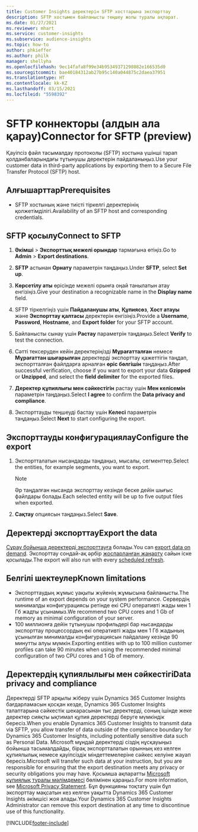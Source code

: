 ```yaml
---
title: Customer Insights деректерін SFTP хосттарына экспорттау
description: SFTP хостымен байланысты теңшеу жолы туралы ақпарат.
ms.date: 01/27/2021
ms.reviewer: mhart
ms.service: customer-insights
ms.subservice: audience-insights
ms.topic: how-to
author: phkieffer
ms.author: philk
manager: shellyha
ms.openlocfilehash: 9ec14fafa8f99e34b95349371298082e166535d0
ms.sourcegitcommit: bae40184312ab27b95c140a044875c2daea37951
ms.translationtype: HT
ms.contentlocale: kk-KZ
ms.lasthandoff: 03/15/2021
ms.locfileid: "5598392"
---
```

# <a name="connector-for-sftp-preview"></a><span data-ttu-id="41b32-103">SFTP коннекторы (алдын ала қарау)</span><span class="sxs-lookup"><span data-stu-id="41b32-103">Connector for SFTP (preview)</span></span>

<span data-ttu-id="41b32-104">Қауіпсіз файл тасымалдау протоколы (SFTP) хостына үшінші тарап қолданбаларындағы тұтынушы деректерін пайдаланыңыз.</span><span class="sxs-lookup"><span data-stu-id="41b32-104">Use your customer data in third-party applications by exporting them to a Secure File Transfer Protocol (SFTP) host.</span></span>

## <a name="prerequisites"></a><span data-ttu-id="41b32-105">Алғышарттар</span><span class="sxs-lookup"><span data-stu-id="41b32-105">Prerequisites</span></span>

- <span data-ttu-id="41b32-106">SFTP хостының және тиісті тіркелгі деректерінің қолжетімділігі.</span><span class="sxs-lookup"><span data-stu-id="41b32-106">Availability of an SFTP host and corresponding credentials.</span></span>

## <a name="connect-to-sftp"></a><span data-ttu-id="41b32-107">SFTP қосылу</span><span class="sxs-lookup"><span data-stu-id="41b32-107">Connect to SFTP</span></span>

1. <span data-ttu-id="41b32-108">**Әкімші** > **Экспорттық межелі орындар** тармағына өтіңіз.</span><span class="sxs-lookup"><span data-stu-id="41b32-108">Go to **Admin** > **Export destinations**.</span></span>

1. <span data-ttu-id="41b32-109">**SFTP** астынан **Орнату** параметрін таңдаңыз.</span><span class="sxs-lookup"><span data-stu-id="41b32-109">Under **SFTP**, select **Set up**.</span></span>

1. <span data-ttu-id="41b32-110">**Көрсетілу аты** өрісінде межелі орынға оңай танылатын атау енгізіңіз.</span><span class="sxs-lookup"><span data-stu-id="41b32-110">Give your destination a recognizable name in the **Display name** field.</span></span>

1. <span data-ttu-id="41b32-111">SFTP тіркелгіңіз үшін **Пайдаланушы аты**, **Құпиясөз**, **Хост атауы** және **Экспорттау қалтасы** деректерін енгізіңіз.</span><span class="sxs-lookup"><span data-stu-id="41b32-111">Provide a **Username**, **Password**, **Hostname**, and **Export folder** for your SFTP account.</span></span>

1. <span data-ttu-id="41b32-112">Байланысты сынау үшін **Растау** параметрін таңдаңыз.</span><span class="sxs-lookup"><span data-stu-id="41b32-112">Select **Verify** to test the connection.</span></span>

1. <span data-ttu-id="41b32-113">Сәтті тексеруден кейін деректеріңізді **Мұрағатталған** немесе **Мұрағаттан шығарылған** деректерді экспорттау қажеттігін таңдап, экспортталған файлдарға арналған **өріс бөлгішін** таңдаңыз.</span><span class="sxs-lookup"><span data-stu-id="41b32-113">After successful verification, choose if you want to export your data **Gzipped** or **Unzipped**, and select the **field delimiter** for the exported files.</span></span>

1. <span data-ttu-id="41b32-114">**Деректер құпиялығы мен сәйкестігін** растау үшін **Мен келісемін** параметрін таңдаңыз.</span><span class="sxs-lookup"><span data-stu-id="41b32-114">Select **I agree** to confirm the **Data privacy and compliance**.</span></span>

1. <span data-ttu-id="41b32-115">Экспорттауды теңшеуді бастау үшін **Келесі** параметрін таңдаңыз.</span><span class="sxs-lookup"><span data-stu-id="41b32-115">Select **Next** to start configuring the export.</span></span>

## <a name="configure-the-export"></a><span data-ttu-id="41b32-116">Экспорттауды конфигурациялау</span><span class="sxs-lookup"><span data-stu-id="41b32-116">Configure the export</span></span>

1. <span data-ttu-id="41b32-117">Экспортталатын нысандарды таңдаңыз, мысалы, сегменттер.</span><span class="sxs-lookup"><span data-stu-id="41b32-117">Select the entities, for example segments, you want to export.</span></span>

   > [!NOTE]
   > <span data-ttu-id="41b32-118">Әр таңдалған нысанда экспорттау кезінде беске дейін шығыс файлдары болады.</span><span class="sxs-lookup"><span data-stu-id="41b32-118">Each selected entity will be up to five output files when exported.</span></span> 

1. <span data-ttu-id="41b32-119">**Сақтау** опциясын таңдаңыз.</span><span class="sxs-lookup"><span data-stu-id="41b32-119">Select **Save**.</span></span>

## <a name="export-the-data"></a><span data-ttu-id="41b32-120">Деректерді экспорттау</span><span class="sxs-lookup"><span data-stu-id="41b32-120">Export the data</span></span>

<span data-ttu-id="41b32-121">[Сұрау бойынша деректерді экспорттауға](export-destinations.md) болады.</span><span class="sxs-lookup"><span data-stu-id="41b32-121">You can [export data on demand](export-destinations.md).</span></span> <span data-ttu-id="41b32-122">Экспорттау сондай-ақ әрбір [жоспарланған жаңарту](system.md#schedule-tab) сайын іске қосылады.</span><span class="sxs-lookup"><span data-stu-id="41b32-122">The export will also run with every [scheduled refresh](system.md#schedule-tab).</span></span>

## <a name="known-limitations"></a><span data-ttu-id="41b32-123">Белгілі шектеулер</span><span class="sxs-lookup"><span data-stu-id="41b32-123">Known limitations</span></span>

- <span data-ttu-id="41b32-124">Экспорттаудың жұмыс уақыты жүйенің жұмысына байланысты.</span><span class="sxs-lookup"><span data-stu-id="41b32-124">The runtime of an export depends on your system performance.</span></span> <span data-ttu-id="41b32-125">Сервердің минималды конфигурациясы ретінде екі CPU оперативті жады мен 1 Гб жадты ұсынамыз.</span><span class="sxs-lookup"><span data-stu-id="41b32-125">We recommend two CPU cores and 1 Gb of memory as minimal configuration of your server.</span></span> 
- <span data-ttu-id="41b32-126">100 миллионға дейін тұтынушы профильдері бар нысандарды экспорттау процессордың екі оперативті жады мен 1 Гб жадының ұсынылған минималды конфигурациясын пайдалану кезінде 90 минутты алуы мүмкін.</span><span class="sxs-lookup"><span data-stu-id="41b32-126">Exporting entities with up to 100 million customer profiles can take 90 minutes when using the recommended minimal configuration of two CPU cores and 1 Gb of memory.</span></span> 

## <a name="data-privacy-and-compliance"></a><span data-ttu-id="41b32-127">Деректердің құпиялылығы мен сәйкестігі</span><span class="sxs-lookup"><span data-stu-id="41b32-127">Data privacy and compliance</span></span>

<span data-ttu-id="41b32-128">Деректерді SFTP арқылы жіберу үшін Dynamics 365 Customer Insights бағдарламасын қосқан кезде, Dynamics 365 Customer Insights талаптарына сәйкестік шекарасынан тыс деректерді, соның ішінде жеке деректер сияқты ықтимал құпия деректерді беруге мүмкіндік бересіз.</span><span class="sxs-lookup"><span data-stu-id="41b32-128">When you enable Dynamics 365 Customer Insights to transmit data via SFTP, you allow transfer of data outside of the compliance boundary for Dynamics 365 Customer Insights, including potentially sensitive data such as Personal Data.</span></span> <span data-ttu-id="41b32-129">Microsoft мұндай деректерді сіздің нұсқауыңыз бойынша тасымалдайды, бірақ экспортталатын орынның кез келген құпиялылық немесе қауіпсіздік міндеттемелеріне сәйкес келуіне жауап бересіз.</span><span class="sxs-lookup"><span data-stu-id="41b32-129">Microsoft will transfer such data at your instruction, but you are responsible for ensuring that the export destination meets any privacy or security obligations you may have.</span></span> <span data-ttu-id="41b32-130">Қосымша ақпаратты [Microsoft құпиялық туралы мәлімдемесі](https://go.microsoft.com/fwlink/?linkid=396732) бөлімінен қараңыз.</span><span class="sxs-lookup"><span data-stu-id="41b32-130">For more information, see [Microsoft Privacy Statement](https://go.microsoft.com/fwlink/?linkid=396732).</span></span>
<span data-ttu-id="41b32-131">Бұл функцияны тоқтату үшін бұл экспорттау мақсатын кез келген уақытта Dynamics 365 Customer Insights әкімшісі жоя алады.</span><span class="sxs-lookup"><span data-stu-id="41b32-131">Your Dynamics 365 Customer Insights Administrator can remove this export destination at any time to discontinue use of this functionality.</span></span>


[!INCLUDE[footer-include](../includes/footer-banner.md)]